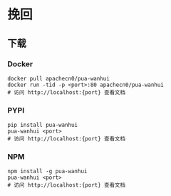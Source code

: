 # 挽回

## 下载

### Docker

```
docker pull apachecn0/pua-wanhui
docker run -tid -p <port>:80 apachecn0/pua-wanhui
# 访问 http://localhost:{port} 查看文档
```

### PYPI

```
pip install pua-wanhui
pua-wanhui <port>
# 访问 http://localhost:{port} 查看文档
```

### NPM

```
npm install -g pua-wanhui
pua-wanhui <port>
# 访问 http://localhost:{port} 查看文档
```